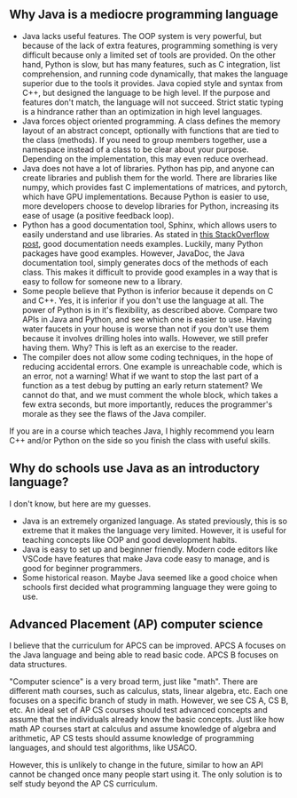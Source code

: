 ## Why Java is a mediocre programming language

* Java lacks useful features. The OOP system is very powerful, but because of the lack
  of extra features, programming something is very difficult because only a limited set
  of tools are provided. On the other hand, Python is slow, but has many features, such
  as C integration, list comprehension, and running code dynamically, that makes the
  language superior due to the tools it provides. Java copied style and syntax from C++,
  but designed the language to be high level. If the purpose and features don't match,
  the language will not succeed. Strict static typing is a hindrance rather than an
  optimization in high level languages.
* Java forces object oriented programming. A class defines the memory layout of an abstract
  concept, optionally with functions that are tied to the class (methods). If you need to
  group members together, use a namespace instead of a class to be clear about your purpose.
  Depending on the implementation, this may even reduce overhead.
* Java does not have a lot of libraries. Python has pip, and anyone can create libraries
  and publish them for the world. There are libraries like numpy, which provides fast C
  implementations of matrices, and pytorch, which have GPU implementations. Because
  Python is easier to use, more developers choose to develop libraries for Python,
  increasing its ease of usage (a positive feedback loop).
* Python has a good documentation tool, Sphinx, which allows users to
  easily understand and use libraries. As stated in [this StackOverflow post][so], good
  documentation needs examples. Luckily, many Python packages have good examples. However,
  JavaDoc, the Java documentation tool, simply generates docs of the methods of each
  class. This makes it difficult to provide good examples in a way that is easy to follow
  for someone new to a library.
* Some people believe that Python is inferior because it depends on C and C++. Yes, it
  is inferior if you don't use the language at all. The power of Python is in it's
  flexibility, as described above. Compare two APIs in Java and Python, and see which
  one is easier to use. Having water faucets in your house is worse than not if you don't
  use them because it involves drilling holes into walls. However, we still prefer
  having them. Why? This is left as an exercise to the reader.
* The compiler does not allow some coding techniques, in the hope of reducing accidental
  errors. One example is unreachable code, which is an error, not a warning! What if we
  want to stop the last part of a function as a test debug by putting an early return
  statement? We cannot do that, and we must comment the whole block, which takes a few
  extra seconds, but more importantly, reduces the programmer's morale as they see the
  flaws of the Java compiler.

If you are in a course which teaches Java, I highly recommend you learn C++ and/or Python
on the side so you finish the class with useful skills.

## Why do schools use Java as an introductory language?

I don't know, but here are my guesses.

* Java is an extremely organized language. As stated previously, this is so extreme that
  it makes the language very limited. However, it is useful for teaching concepts like
  OOP and good development habits.
* Java is easy to set up and beginner friendly. Modern code editors like VSCode have
  features that make Java code easy to manage, and is good for beginner programmers.
* Some historical reason. Maybe Java seemed like a good choice when schools first decided
  what programming language they were going to use.

## Advanced Placement (AP) computer science

I believe that the curriculum for APCS can be improved. APCS A focuses on the Java language
and being able to read basic code. APCS B focuses on data structures.

"Computer science" is a very broad term, just like "math". There are different math courses,
such as calculus, stats, linear algebra, etc. Each one focuses on a specific branch of
study in math. However, we see CS A, CS B, etc. An ideal set of AP CS courses should test
advanced concepts and assume that the individuals already know the basic concepts. Just like
how math AP courses start at calculus and assume knowledge of algebra and arithmetic, AP CS
tests should assume knowledge of programming languages, and should test algorithms, like
USACO.

However, this is unlikely to change in the future, similar to how an API cannot be changed
once many people start using it. The only solution is to self study beyond the AP CS curriculum.

[so]: https://meta.stackoverflow.com/a/303885/16570071
